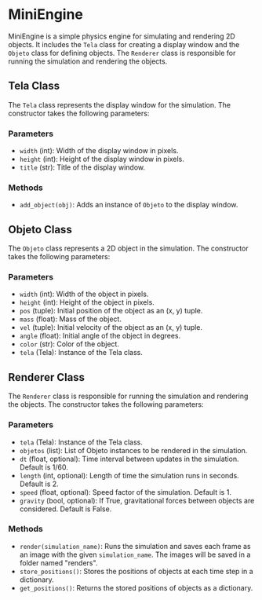 # MiniEngine

MiniEngine is a simple physics engine for simulating and rendering 2D objects. It includes the `Tela` class for creating a display window and the `Objeto` class for defining objects. The `Renderer` class is responsible for running the simulation and rendering the objects.

## Tela Class

The `Tela` class represents the display window for the simulation. The constructor takes the following parameters:

### Parameters

* `width` (int): Width of the display window in pixels.
* `height` (int): Height of the display window in pixels.
* `title` (str): Title of the display window.

### Methods

* `add_object(obj)`: Adds an instance of `Objeto` to the display window.

## Objeto Class

The `Objeto` class represents a 2D object in the simulation. The constructor takes the following parameters:

### Parameters

* `width` (int): Width of the object in pixels.
* `height` (int): Height of the object in pixels.
* `pos` (tuple): Initial position of the object as an (x, y) tuple.
* `mass` (float): Mass of the object.
* `vel` (tuple): Initial velocity of the object as an (x, y) tuple.
* `angle` (float): Initial angle of the object in degrees.
* `color` (str): Color of the object.
* `tela` (Tela): Instance of the Tela class.

## Renderer Class

The `Renderer` class is responsible for running the simulation and rendering the objects. The constructor takes the following parameters:

### Parameters

* `tela` (Tela): Instance of the Tela class.
* `objetos` (list): List of Objeto instances to be rendered in the simulation.
* `dt` (float, optional): Time interval between updates in the simulation. Default is 1/60.
* `length` (int, optional): Length of time the simulation runs in seconds. Default is 2.
* `speed` (float, optional): Speed factor of the simulation. Default is 1.
* `gravity` (bool, optional): If True, gravitational forces between objects are considered. Default is False.

### Methods

* `render(simulation_name)`: Runs the simulation and saves each frame as an image with the given `simulation_name`. The images will be saved in a folder named "renders".
* `store_positions()`: Stores the positions of objects at each time step in a dictionary.
* `get_positions()`: Returns the stored positions of objects as a dictionary.
